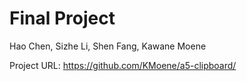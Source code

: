 # Final Project

Hao Chen, Sizhe Li, Shen Fang, Kawane Moene

Project URL: https://github.com/KMoene/a5-clipboard/
